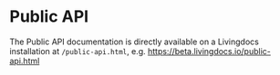 # Public API

The Public API documentation is directly available on a Livingdocs installation at `/public-api.html`, e.g. <https://beta.livingdocs.io/public-api.html>
